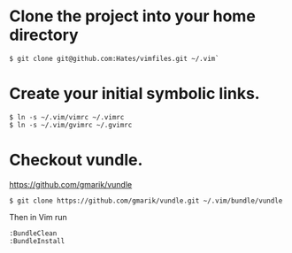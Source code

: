 # Clone the project into your home directory

```
$ git clone git@github.com:Hates/vimfiles.git ~/.vim`
```

# Create your initial symbolic links.

```
$ ln -s ~/.vim/vimrc ~/.vimrc
$ ln -s ~/.vim/gvimrc ~/.gvimrc
```

# Checkout vundle.

https://github.com/gmarik/vundle

```
$ git clone https://github.com/gmarik/vundle.git ~/.vim/bundle/vundle
```

Then in Vim run

```
:BundleClean
:BundleInstall
```